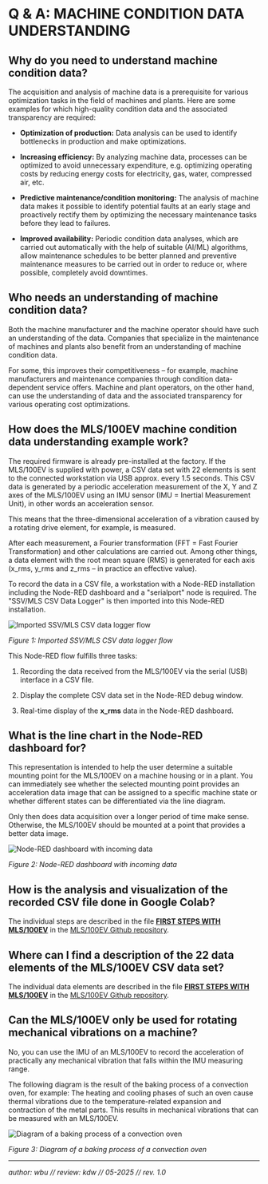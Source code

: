 # Q & A: MACHINE CONDITION DATA UNDERSTANDING

## Why do you need to understand machine condition data?

The acquisition and analysis of machine data is a prerequisite for various optimization tasks in the field of machines and plants. Here are some examples for which high-quality condition data and the associated transparency are required:

+ **Optimization of production:** Data analysis can be used to identify bottlenecks in production and make optimizations.

+ **Increasing efficiency:** By analyzing machine data, processes can be optimized to avoid unnecessary expenditure, e.g. optimizing operating costs by reducing energy costs for electricity, gas, water, compressed air, etc.

+ **Predictive maintenance/condition monitoring:** The analysis of machine data makes it possible to identify potential faults at an early stage and proactively rectify them by optimizing the necessary maintenance tasks before they lead to failures.

+ **Improved availability:** Periodic condition data analyses, which are carried out automatically with the help of suitable (AI/ML) algorithms, allow maintenance schedules to be better planned and preventive maintenance measures to be carried out in order to reduce or, where possible, completely avoid downtimes.

## Who needs an understanding of machine condition data?

Both the machine manufacturer and the machine operator should have such an understanding of the data. Companies that specialize in the maintenance of machines and plants also benefit from an understanding of machine condition data.

For some, this improves their competitiveness – for example, machine manufacturers and maintenance companies through condition data-dependent service offers. Machine and plant operators, on the other hand, can use the understanding of data and the associated transparency for various operating cost optimizations.

## How does the MLS/100EV machine condition data understanding example work?

The required firmware is already pre-installed at the factory. If the MLS/100EV is supplied with power, a CSV data set with 22 elements is sent to the connected workstation via USB approx. every 1.5 seconds. This CSV data is generated by a periodic acceleration measurement of the X, Y and Z axes of the MLS/100EV using an IMU sensor (IMU = Inertial Measurement Unit), in other words an acceleration sensor.

This means that the three-dimensional acceleration of a vibration caused by a rotating drive element, for example, is measured.

After each measurement, a Fourier transformation (FFT = Fast Fourier Transformation) and other calculations are carried out. Among other things, a data element with the root mean square (RMS) is generated for each axis (x_rms, y_rms and z_rms – in practice an effective value).

To record the data in a CSV file, a workstation with a Node-RED installation including the Node-RED dashboard and a "serialport" node is required. The "SSV/MLS CSV Data Logger" is then imported into this Node-RED installation.

![Imported SSV/MLS CSV data logger flow](https://ssv-embedded.de/bilder/github/nodered_csv-node_wired.png)

*Figure 1: Imported SSV/MLS CSV data logger flow*

This Node-RED flow fulfills three tasks:

1. Recording the data received from the MLS/100EV via the serial (USB) interface in a CSV file.

2. Display the complete CSV data set in the Node-RED debug window.

3. Real-time display of the **x_rms** data in the Node-RED dashboard.

## What is the line chart in the Node-RED dashboard for?

This representation is intended to help the user determine a suitable mounting point for the MLS/100EV on a machine housing or in a plant. You can immediately see whether the selected mounting point provides an acceleration data image that can be assigned to a specific machine state or whether different states can be differentiated via the line diagram.

Only then does data acquisition over a longer period of time make sense. Otherwise, the MLS/100EV should be mounted at a point that provides a better data image.

![Node-RED dashboard with incoming data](https://ssv-embedded.de/bilder/github/nodered_dashboard_diagram.png)

*Figure 2: Node-RED dashboard with incoming data*

## How is the analysis and visualization of the recorded CSV file done in Google Colab?

The individual steps are described in the file **[FIRST STEPS WITH MLS/100EV](https://github.com/SSV-embedded/MLS100EV/blob/main/README.md#42-data-analysis)** in the [MLS/100EV Github repository](https://github.com/SSV-embedded/MLS100EV/tree/main).

## Where can I find a description of the 22 data elements of the MLS/100EV CSV data set?

The individual data elements are described in the file **[FIRST STEPS WITH MLS/100EV](https://github.com/SSV-embedded/MLS100EV/blob/main/README.md#63-description-of-the-csv-data-set)** in the [MLS/100EV Github repository](https://github.com/SSV-embedded/MLS100EV/tree/main).

## Can the MLS/100EV only be used for rotating mechanical vibrations on a machine?

No, you can use the IMU of an MLS/100EV to record the acceleration of practically any mechanical vibration that falls within the IMU measuring range.

The following diagram is the result of the baking process of a convection oven, for example: The heating and cooling phases of such an oven cause thermal vibrations due to the temperature-related expansion and contraction of the metal parts. This results in mechanical vibrations that can be measured with an MLS/100EV.

![Diagram of a baking process of a convection oven](https://ssv-embedded.de/bilder/github/diagram_baking_process.png)

*Figure 3: Diagram of a baking process of a convection oven*

---

*author: wbu // review: kdw // 05-2025 // rev. 1.0*
